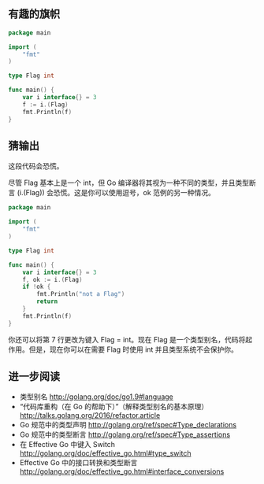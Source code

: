 ## 有趣的旗帜

```go
package main

import (
    "fmt"
)

type Flag int

func main() {
    var i interface{} = 3
    f := i.(Flag)
    fmt.Println(f)
}
```

## 猜输出

这段代码会恐慌。


尽管 Flag 基本上是一个 int，但 Go 编译器将其视为一种不同的类型，并且类型断言 (i.(Flag)) 会恐慌。这是你可以使用逗号，ok 范例的另一种情况。

```go
package main

import (
    "fmt"
)

type Flag int

func main() {
    var i interface{} = 3
    f, ok := i.(Flag)
    if !ok {
        fmt.Println("not a Flag")
        return
    }
    fmt.Println(f)
}
```

你还可以将第 7 行更改为键入 Flag = int。现在 Flag 是一个类型别名，代码将起作用。但是，现在你可以在需要 Flag 时使用 int 并且类型系统不会保护你。

## 进一步阅读

- 类型别名
    http://golang.org/doc/go1.9#language
- “代码库重构（在 Go 的帮助下）”（解释类型别名的基本原理）
    http://talks.golang.org/2016/refactor.article
- Go 规范中的类型声明
    http://golang.org/ref/spec#Type_declarations
- Go 规范中的类型断言
    http://golang.org/ref/spec#Type_assertions
- 在 Effective Go 中键入 Switch
    http://golang.org/doc/effective_go.html#type_switch
- Effective Go 中的接口转换和类型断言
    http://golang.org/doc/effective_go.html#interface_conversions